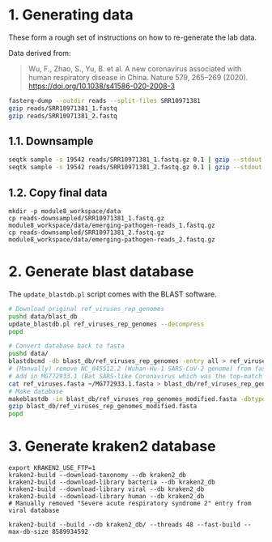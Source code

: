 # 1. Generating data

These form a rough set of instructions on how to re-generate the lab data.

Data derived from:

> Wu, F., Zhao, S., Yu, B. et al. A new coronavirus associated with human respiratory disease in China. Nature 579, 265–269 (2020). https://doi.org/10.1038/s41586-020-2008-3

```bash
fasterq-dump --outdir reads --split-files SRR10971381
gzip reads/SRR10971381_1.fastq
gzip reads/SRR10971381_2.fastq
```

## 1.1. Downsample

```bash
seqtk sample -s 19542 reads/SRR10971381_1.fastq.gz 0.1 | gzip --stdout > reads-downsampled/SRR10971381_1.fastq.gz
seqtk sample -s 19542 reads/SRR10971381_2.fastq.gz 0.1 | gzip --stdout > reads-downsampled/SRR10971381_2.fastq.gz
```

## 1.2. Copy final data

```
mkdir -p module8_workspace/data
cp reads-downsampled/SRR10971381_1.fastq.gz module8_workspace/data/emerging-pathogen-reads_1.fastq.gz
cp reads-downsampled/SRR10971381_2.fastq.gz module8_workspace/data/emerging-pathogen-reads_2.fastq.gz
```

# 2. Generate blast database

The `update_blastdb.pl` script comes with the BLAST software.

```bash
# Download original ref_viruses_rep_genomes
pushd data/blast_db
update_blastdb.pl ref_viruses_rep_genomes --decompress
popd

# Convert database back to fasta
pushd data/
blastdbcmd -db blast_db/ref_viruses_rep_genomes -entry all > ref_viruses.fasta
# (Manually) remove NC_045512.2 (Wuhan-Hu-1 SARS-CoV-2 genome) from fasta file
# Add in MG772933.1 (Bat SARS-like Coronavirus which was the top-match to the unknown sequence in https://www.nature.com/articles/s41586-020-2008-3)
cat ref_viruses.fasta ~/MG772933.1.fasta > blast_db/ref_viruses_rep_genomes_modified.fasta
# Make database
makeblastdb -in blast_db/ref_viruses_rep_genomes_modified.fasta -dbtype nucl -title ref_viruses_rep_genomes_modified -parse_seqids -out blast_db/ref_viruses_rep_genomes_modified -blastdb_version 4
gzip blast_db/ref_viruses_rep_genomes_modified.fasta
popd
```

# 3. Generate kraken2 database

```
export KRAKEN2_USE_FTP=1
kraken2-build --download-taxonomy --db kraken2_db
kraken2-build --download-library bacteria --db kraken2_db
kraken2-build --download-library viral --db kraken2_db
kraken2-build --download-library human --db kraken2_db
# Manually removed "Severe acute respiratory syndrome 2" entry from viral database

kraken2-build --build --db kraken2_db/ --threads 48 --fast-build --max-db-size 8589934592
```
